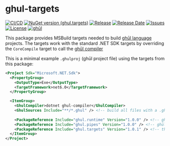 # ghul-targets

[![CI/CD](https://img.shields.io/github/workflow/status/degory/ghul-targets/CICD)](https://github.com/degory/ghul-targets/actions?query=workflow%3ACICD)
[![NuGet version (ghul.targets)](https://img.shields.io/nuget/v/ghul.targets.svg)](https://www.nuget.org/packages/ghul.targets/)
[![Release](https://img.shields.io/github/v/release/degory/ghul-targets?label=release)](https://github.com/degory/ghul-targets/releases)
[![Release Date](https://img.shields.io/github/release-date/degory/ghul-targets)](https://github.com/degory/ghul-targets/releases)
[![Issues](https://img.shields.io/github/issues/degory/ghul-targets)](https://github.com/degory/ghul-targets/issues) 
[![License](https://img.shields.io/github/license/degory/ghul-targets)](https://github.com/degory/ghul-targets/blob/main/LICENSE)
[![ghūl](https://img.shields.io/badge/gh%C5%ABl-100%25!-information)](https://ghul.io)

This package provides MSBuild targets needed to build [ghūl language](https://ghul.io) projects.
The targets work with the standard .NET SDK targets 
by overriding the `CoreCompile` target to call the [ghūl compiler](https://github.com/degory/ghul)

This is a minimal example `.ghulproj` (ghūl project file) using the targets from this package:

```xml
<Project Sdk="Microsoft.NET.Sdk">
  <PropertyGroup>
    <OutputType>Exe</OutputType>
    <TargetFramework>net6.0</TargetFramework>
  </PropertyGroup>

  <ItemGroup>    
    <GhulCompiler>dotnet ghul-compiler</GhulCompiler>
    <GhulSources Include="**/*.ghul" /> <!-- build all files with a .ghul extension: -->
    
    <PackageReference Include="ghul.runtime" Version="1.0.0" /> <!-- ghūl runtime library -->
    <PackageReference Include="ghul.pipes" Version="1.0.0" /> <!-- ghūl pipes provides the pipe operator, filter, map reduce etc. -->
    <PackageReference Include="ghul.targets" Version="1.0.1" /> <!-- this package provides ghūl MSBuild targets: -->
  </ItemGroup>
</Project>

```